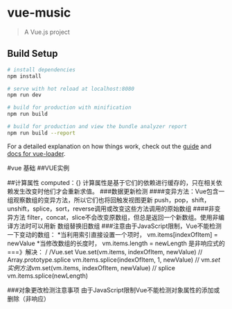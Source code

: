 # vue-music

> A Vue.js project

## Build Setup

``` bash
# install dependencies
npm install

# serve with hot reload at localhost:8080
npm run dev

# build for production with minification
npm run build

# build for production and view the bundle analyzer report
npm run build --report
```

For a detailed explanation on how things work, check out the [guide](http://vuejs-templates.github.io/webpack/) and [docs for vue-loader](http://vuejs.github.io/vue-loader).


#vue 基础
  ##VUE实例

##计算属性
  computed：{}
  计算属性是基于它们的依赖进行缓存的，只在相关依赖发生改变时他们才会重新求值。
###数据更新检测
  ####变异方法：Vue包含一组观察数组的变异方法，所以它们也将回触发视图更新
  push，pop，shift，unshift，splice，sort，reverse调用或改变这些方法调用的原始数组
  ####非变异方法
  filter，concat，slice不会改变原数组，但总是返回一个新数组。使用非编译方法时可以用新	数组替换旧数组
###注意由于JavaScript限制，Vue不能检测一下变动的数组：
  *当利用索引直接设置一个项时， vm.items[indexOfItem] = newValue
  *当修改数组的长度时， vm.items.length = newLength
是非响应式的
===》解决：
/ /Vue.set
Vue.set(vm.items, indexOfItem, newValue)
// Array.prototype.splice
vm.items.splice(indexOfItem, 1, newValue)
// vm.$set实例方法
vm.$set(vm.items, indexOfItem, newValue)
// splice
vm.items.splice(newLength)


###对象更改检测注意事项
由于JavaScript限制Vue不能检测对象属性的添加或删除（非响应）


